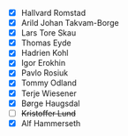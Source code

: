 - [X] Hallvard Romstad
- [X] Arild Johan Takvam-Borge
- [X] Lars Tore Skau
- [X] Thomas Eyde
- [X] Hadrien Kohl
- [X] Igor Erokhin
- [X] Pavlo Rosiuk
- [X] Tommy Odland
- [X] Terje Wiesener
- [X] Børge Haugsdal
- [ ] ~~Kristoffer Lund~~
- [X] Alf Hammerseth

